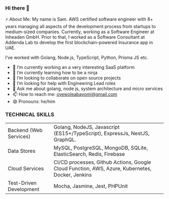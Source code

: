 ### Hi there 👋

⚡ About Me: My name is Sam. AWS certified software engineer with 8+ years managing all aspects of the development process from startups to medium-sized companies. Currently, working as a Software Engineer at Inheaden GmbH. Prior to that, I worked as a Software Consultant at Addenda Lab to develop the first blockchain-powered Insurance app in UAE. 

I’ve worked with Golang, Node.js, TypeScript, Python, Prisma JS etc.


- 🔭 I’m currently working an a very interesting SaaS platform
- 🌱 I’m currently learning how to be a ninja
- 👯 I’m looking to collaborate on open source projects 
- 🤔 I’m looking for help with Engineering Lead roles
- 💬 Ask me about golang, node js, system architecture and micro services
- 📫 How to reach me: oyewoleabayomi@gmail.com
- 😄 Pronouns: he/him


### TECHNICAL SKILLS
|  |  |
| --- | --- |
| Backend (Web Services) | Golang, NodeJS, Javascript (ES15+/TypeScript), ExpressJs, NestJS, GraphQL. |
| Data Stores | MySQL, PostgreSQL, MongoDB, SQLite, ElasticSearch, Redis, Firebase |
| Cloud Services | CI/CD processes, Github Actions, Google Cloud Function, AWS, Azure, Kubernetes, Docker, Jenkins |
| Test-Driven Development | Mocha, Jasmine, Jest, PHPUnit |

<!--
**samsoft00/samsoft00** is a ✨ _special_ ✨ repository because its `README.md` (this file) appears on your GitHub profile.



Here are some ideas to get you started:

- 🔭 I’m currently working on ...
- 🌱 I’m currently learning ...
- 👯 I’m looking to collaborate on ...
- 🤔 I’m looking for help with ...
- 💬 Ask me about ...
- 📫 How to reach me: ...
- 😄 Pronouns: ...
- ⚡ Fun fact: ...
-->

